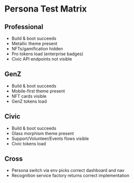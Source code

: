 # Persona Test Matrix
## Professional
- Build & boot succeeds
- Metallic theme present
- NFTs/gamification hidden
- Pro tokens load (enterprise badges)
- Civic API endpoints not visible
## GenZ
- Build & boot succeeds
- Mobile-first theme present
- NFT cards visible
- GenZ tokens load
## Civic
- Build & boot succeeds
- Glass morphism theme present
- Support/Volunteer/Events flows visible
- Civic tokens load
## Cross
- Persona switch via env picks correct dashboard and nav
- Recognition service factory returns correct implementation
